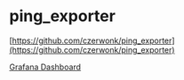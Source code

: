 # ping_exporter

[https://github.com/czerwonk/ping_exporter](https://github.com/czerwonk/ping_exporter)

[Grafana Dashboard](https://grafana.com/grafana/dashboards/19761-pingexporter/)
